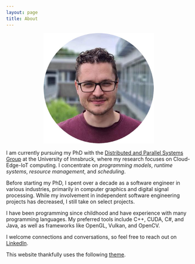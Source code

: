 ```yaml
---
layout: page
title: About
---
```


<p align="center">
<img width="300px" alt="Photo" src="/assets/images/photo.jpg" />
</p>

I am currently pursuing my PhD with the [Distributed and Parallel Systems Group](https://dps.uibk.ac.at/) at the University of Innsbruck, where my research focuses on Cloud-Edge-IoT computing. I concentrate on _programming models_, _runtime systems_, _resource management_, and _scheduling_.

Before starting my PhD, I spent over a decade as a software engineer in various industries, primarily in computer graphics and digital signal processing. While my involvement in independent software engineering projects has decreased, I still take on select projects.

I have been programming since childhood and have experience with many programming languages. My preferred tools include C++, CUDA, C#, and Java, as well as frameworks like OpenGL, Vulkan, and OpenCV.

I welcome connections and conversations, so feel free to reach out on [LinkedIn](https://www.linkedin.com/in/marlonetheredge/).

This website thankfully uses the following [theme](https://github.com/ronv/sidey).